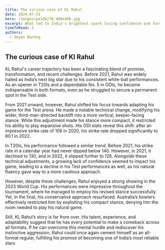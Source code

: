 ```yaml
---
title: The curious case of KL Rahul
date: 2024-07-31
hero: /images/pe10AjTW_400x400.jpg
excerpt: What led to India's brightest spark losing confidence and form
timeToRead: 2
authors:
  - Smyan Narang
---
```


<style>
  img {
    max-width: 100%;
    height: auto;
    display: block;
    margin: 0 auto;
  }
</style>




## The curious case of Kl Rahul

KL Rahul's career trajectory has been a fascinating blend of promise, transformation, and recent challenges. Before 2021, Rahul was widely hailed as India’s next big star due to his consistent white-ball performances. As an opener in T20Is and a dependable No. 5 in ODIs, he became indispensable in both formats, even as he struggled to secure a permanent spot in the Test side.

From 2021 onward, however, Rahul shifted his focus towards adapting his game for the Test arena. He made a notable technical change, modifying his wider, third-man-directed backlift into a more vertical, keeper-facing stance. While this adjustment made his stance more compact, it restricted his ability to play expansive shots. His ODI stats reveal this shift: after an impressive strike rate of 106 in 2020, his strike rate dropped significantly to 80.1 in 2022.

In T20Is, his performance followed a similar trend. Before 2021, his strike rate in a calendar year had never dipped below 140. However, in 2021, it declined to 130, and in 2022, it slipped further to 126. Alongside these technical adjustments, a growing lack of confidence seemed to impact his game, leading to a decline in his Test performances as well, as his natural fluency gave way to a more cautious approach.

However, despite these challenges, Rahul enjoyed a strong showing in the 2023 World Cup. His performances were impressive throughout the tournament, where he managed to employ his revised stance successfully. Yet, in the final, his conservative approach resurfaced. Australia’s bowlers effectively restricted him by exploiting his compact stance, denying him the room needed to play his natural game.

Still, KL Rahul’s story is far from over. His talent, experience, and adaptability suggest that he has every potential to make a comeback across all formats. If he can overcome this mental hurdle and rediscover his instinctive aggression, Rahul could once again cement himself as an all-format regular, fulfilling his promise of becoming one of India’s most reliable stars